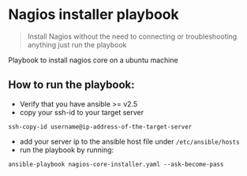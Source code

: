 # Nagios installer playbook

> Install Nagios without the need to connecting or troubleshooting anything just run the playbook 

Playbook to install nagios core on a ubuntu machine

## How to run the playbook:

* Verify that you have ansible >= v2.5
* copy your ssh-id to your target server

~~~
ssh-copy-id username@ip-address-of-the-target-server
~~~
* add your server ip to the ansible host file under `/etc/ansible/hosts`
* run the playbook by running:
~~~
ansible-playbook nagios-core-installer.yaml --ask-become-pass
~~~
